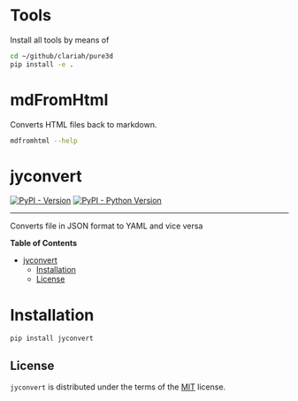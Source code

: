 # Tools

Install all tools by means of

``` sh
cd ~/github/clariah/pure3d
pip install -e .
```

# mdFromHtml

Converts HTML files back to markdown.

``` sh
mdfromhtml --help
```

# jyconvert

[![PyPI - Version](https://img.shields.io/pypi/v/jyconvert.svg)](https://pypi.org/project/jyconvert)
[![PyPI - Python Version](https://img.shields.io/pypi/pyversions/jyconvert.svg)](https://pypi.org/project/jyconvert)

-----
Converts file in JSON format to YAML and vice versa

**Table of Contents**

- [jyconvert](#jyconvert)
  - [Installation](#installation)
  - [License](#license)

# Installation

```console
pip install jyconvert
```

## License

`jyconvert` is distributed under the terms of the [MIT](https://spdx.org/licenses/MIT.html) license.
